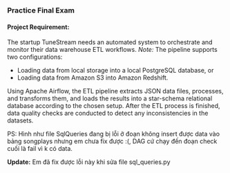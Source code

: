 ### Practice Final Exam 

#### Project Requirement:

The startup TuneStream needs an automated system to orchestrate and monitor their data warehouse ETL workflows. 
*Note:* The pipeline supports two configurations: 
- Loading data from local storage into a local PostgreSQL database, or 
- Loading data from Amazon S3 into Amazon Redshift. 

Using Apache Airflow, the ETL pipeline extracts JSON data files, processes, and transforms 
them, and loads the results into a star-schema relational database according to the chosen setup. 
After the ETL process is finished, data quality checks are conducted to detect any inconsistencies 
in the datasets. 

PS: Hình như file SqlQueries đang bị lỗi ở đoạn không insert được data vào bảng songplays nhưng em chưa fix được :(, DAG cứ chạy đến đoạn check cuối là fail vì k có data.

**Update:** Em đã fix được lỗi này khi sửa file sql_queries.py
